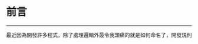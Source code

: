 # 前言
---
最近因為開發許多程式，除了處理邏輯外最令我頭痛的就是如何命名了，開發規則
<!--stackedit_data:
eyJoaXN0b3J5IjpbLTEyNjk4MDIwNl19
-->